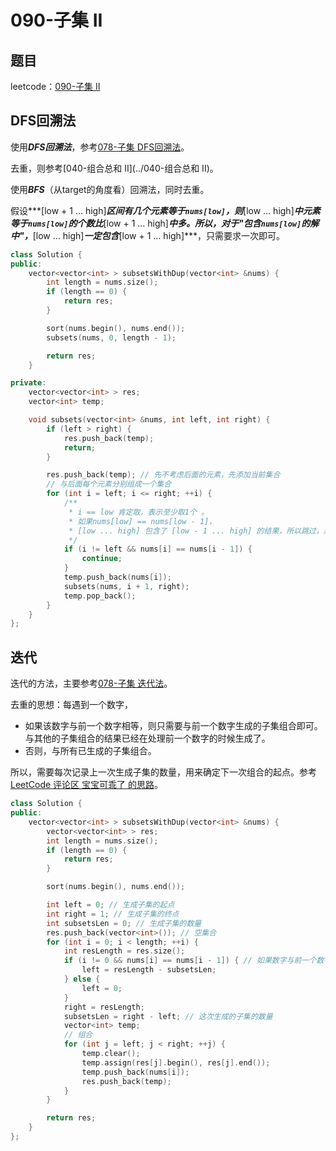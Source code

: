 # 090-子集 II

## 题目

leetcode：[090-子集 II](https://leetcode-cn.com/problems/subsets-ii/)


## DFS回溯法

使用***DFS回溯法***，参考[078-子集 DFS回溯法](../078-子集/subsets_bfs.cpp)。

去重，则参考[040-组合总和 II](../040-组合总和 II)。

使用***BFS***（从target的角度看）回溯法，同时去重。

假设***[low + 1 … high]***区间有几个元素等于`nums[low]`，则***[low … high]***中元素等于`nums[low]`的个数比***[low + 1 … high]***中多。所以，对于"包含`nums[low]`的解中"，***[low … high]***一定包含***[low + 1 … high]***，只需要求一次即可。

```c++
class Solution {
public:
    vector<vector<int> > subsetsWithDup(vector<int> &nums) {
        int length = nums.size();
        if (length == 0) {
            return res;
        }

        sort(nums.begin(), nums.end());
        subsets(nums, 0, length - 1);

        return res;
    }

private:
    vector<vector<int> > res;
    vector<int> temp;

    void subsets(vector<int> &nums, int left, int right) {
        if (left > right) {
            res.push_back(temp);
            return;
        }

        res.push_back(temp); // 先不考虑后面的元素，先添加当前集合
        // 与后面每个元素分别组成一个集合
        for (int i = left; i <= right; ++i) {
            /**
             * i == low 肯定取，表示至少取1个 。
             * 如果nums[low] == nums[low - 1]，
             * [low ... high] 包含了 [low - 1 ... high] 的结果，所以跳过，达到去重的效果
             */
            if (i != left && nums[i] == nums[i - 1]) {
                continue;
            }
            temp.push_back(nums[i]);
            subsets(nums, i + 1, right);
            temp.pop_back();
        }
    }
};
```

## 迭代

迭代的方法，主要参考[078-子集 迭代法](../078-子集/subsets.cpp)。

去重的思想：每遇到一个数字，

- 如果该数字与前一个数字相等，则只需要与前一个数字生成的子集组合即可。与其他的子集组合的结果已经在处理前一个数字的时候生成了。
- 否则，与所有已生成的子集组合。

所以，需要每次记录上一次生成子集的数量，用来确定下一次组合的起点。参考[LeetCode 评论区 宝宝可乖了 的思路](https://leetcode-cn.com/problems/subsets-ii/comments/39147)。

```c++
class Solution {
public:
    vector<vector<int> > subsetsWithDup(vector<int> &nums) {
        vector<vector<int> > res;
        int length = nums.size();
        if (length == 0) {
            return res;
        }

        sort(nums.begin(), nums.end());

        int left = 0; // 生成子集的起点
        int right = 1; // 生成子集的终点
        int subsetsLen = 0; // 生成子集的数量
        res.push_back(vector<int>()); // 空集合
        for (int i = 0; i < length; ++i) {
            int resLength = res.size();
            if (i != 0 && nums[i] == nums[i - 1]) { // 如果数字与前一个数字相等，则至于上次生成的子集组合
                left = resLength - subsetsLen;
            } else {
                left = 0;
            }
            right = resLength;
            subsetsLen = right - left; // 这次生成的子集的数量
            vector<int> temp;
            // 组合
            for (int j = left; j < right; ++j) {
                temp.clear();
                temp.assign(res[j].begin(), res[j].end());
                temp.push_back(nums[i]);
                res.push_back(temp);
            }
        }

        return res;
    }
};
```

